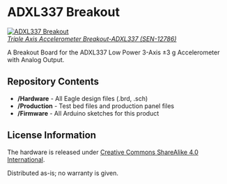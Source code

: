 ADXL337 Breakout
================

[![ADXL337 Breakout](https://cdn.sparkfun.com//assets/parts/9/6/0/0/12786-01.jpg)   
*Triple Axis Accelerometer Breakout-ADXL337 (SEN-12786)*](https://www.sparkfun.com/products/12786)

A Breakout Board for the ADXL337 Low Power 3-Axis ±3 g Accelerometer with Analog Output.

Repository Contents
-------------------
* **/Hardware** - All Eagle design files (.brd, .sch)
* **/Production** - Test bed files and production panel files
* **/Firmware** - All Arduino sketches for this product


License Information
-------------------
The hardware is released under [Creative Commons ShareAlike 4.0 International](https://creativecommons.org/licenses/by-sa/4.0/).

Distributed as-is; no warranty is given.